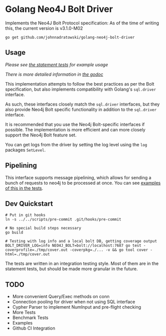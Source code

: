 # Golang Neo4J Bolt Driver

Implements the Neo4J Bolt Protocol specification:
As of the time of writing this, the current version is v3.1.0-M02

```
go get github.com/johnnadratowski/golang-neo4j-bolt-driver
```

## Usage

*_Please see [the statement tests](./stmt_test.go) for example usage_*

*_There is more detailed information in [the godoc](http://godoc.org/github.com/johnnadratowski/golang-neo4j-bolt-driver)_*

This implementation attempts to follow the best practices as per the Bolt specification, but also implements compatibility with Golang's `sql.driver` interface.

As such, these interfaces closely match the `sql.driver` interfaces, but they also provide Neo4j Bolt specific functionality in addition to the `sql.driver` interface.

It is recommended that you use the Neo4j Bolt-specific interfaces if possible.  The implementation is more efficient and can more closely support the Neo4j Bolt feature set.

You can get logs from the driver by setting the log level using the `log` packages `SetLevel`.


## Pipelining

This interface supports message pipelining, which allows for sending a bunch of requests to neo4j to be processed at once.
You can see [examples of this in the tests](./stmt_test.go#L1090).

## Dev Quickstart

```
# Put in git hooks
ln -s ../../scripts/pre-commit .git/hooks/pre-commit

# No special build steps necessary
go build

# Testing with log info and a local bolt DB, getting coverage output
BOLT_DRIVER_LOG=info NEO4J_BOLT=bolt://localhost:7687 go test -coverprofile=./tmp/cover.out -coverpkg=./... -v && go tool cover -html=./tmp/cover.out
```

The tests are written in an integration testing style.  Most of them are in the statement tests, but should be made more granular in the future.

## TODO

* More convenient Query/Exec methods on conn
* Connection pooling for driver when not using SQL interface
* Cypher Parser to implement NumInput and pre-flight checking
* More Tests
* Benchmark Tests
* Examples
* Github CI Integration
